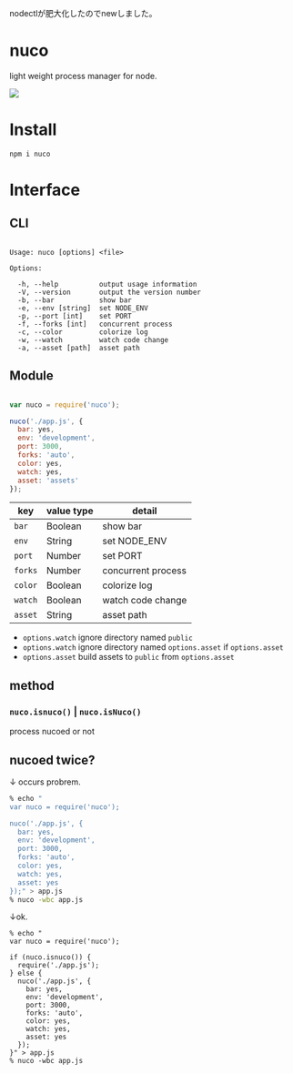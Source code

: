 nodectlが肥大化したのでnewしました。

# nuco

light weight process manager for node.

![](http://gyazo.com/02baa24605e6b9a2bb7b2a619fd7ae77.png)

# Install

```
npm i nuco
```

# Interface

## CLI

```

Usage: nuco [options] <file>

Options:

  -h, --help          output usage information
  -V, --version       output the version number
  -b, --bar           show bar
  -e, --env [string]  set NODE_ENV
  -p, --port [int]    set PORT
  -f, --forks [int]   concurrent process
  -c, --color         colorize log
  -w, --watch         watch code change
  -a, --asset [path]  asset path

```

## Module

```js

var nuco = require('nuco');

nuco('./app.js', {
  bar: yes,
  env: 'development',
  port: 3000,
  forks: 'auto',
  color: yes,
  watch: yes,
  asset: 'assets'
});

```

key     | value type | detail
--------|------------|--------
`bar`   | Boolean    | show bar
`env`   | String     | set NODE_ENV
`port`  | Number     | set PORT
`forks` | Number     | concurrent process
`color` | Boolean    | colorize log
`watch` | Boolean    | watch code change
`asset` | String     | asset path

* `options.watch` ignore directory named `public`
* `options.watch` ignore directory named `options.asset` if `options.asset`
* `options.asset` build assets to `public` from `options.asset`

## method

### `nuco.isnuco()` | `nuco.isNuco()`

process nucoed or not

## nucoed twice?

↓ occurs probrem.

```sh
% echo "
var nuco = require('nuco');

nuco('./app.js', {
  bar: yes,
  env: 'development',
  port: 3000,
  forks: 'auto',
  color: yes,
  watch: yes,
  asset: yes
});" > app.js
% nuco -wbc app.js
```

↓ok.

```
% echo "
var nuco = require('nuco');

if (nuco.isnuco()) {
  require('./app.js');
} else {
  nuco('./app.js', {
    bar: yes,
    env: 'development',
    port: 3000,
    forks: 'auto',
    color: yes,
    watch: yes,
    asset: yes
  });
}" > app.js
% nuco -wbc app.js
```
